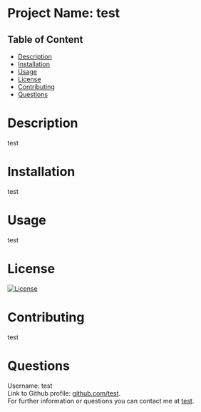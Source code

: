 # Project Name: test

## Table of Content
<ul>
<li><a href="#description">Description</a></li>
<li><a href="#installation">Installation</a></li>
<li><a href="#usage">Usage</a></li>
<li><a href="#license">License</a></li>
<li><a href="#contributing">Contributing</a></li>
<li><a href="#questions">Questions</a></li>
</ul>

# Description
test

# Installation
test

# Usage
test

# License
[![License](https://img.shields.io/badge/License-Boost_1.0-lightblue.svg)](https://www.boost.org/LICENSE_1_0.txt)

# Contributing
test

# Questions
Username: test <br />
Link to Github profile: [github.com/test](github.com/test). <br />
For further information or questions you can contact me at [test](test).

